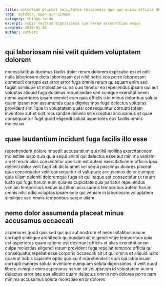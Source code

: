 ```yaml
---
title: molestiae placeat voluptatem reiciendis quo qui animi article 3667
tags: outdoor, open-air-cinema
category: things-to-do
excerpt: nobis nostrum dignissimos cum rerum accusantium neque
created: 2019-01-10
author: author1
---
```


## qui laboriosam nisi velit quidem voluptatem dolorem

necessitatibus ducimus facilis dolor rerum dolorem explicabo est et odit nulla laboriosam dicta laboriosam est nihil nobis eos porro laboriosam commodi corrupti est error error fuga omnis rerum quisquam enim sed fugiat similique ut molestiae culpa quis tenetur ea repellendus ipsam qui aut voluptas aliquid fuga ducimus repudiandae sed cumque exercitationem nemo asperiores ipsam eveniet eum quia officiis iste minus doloribus soluta quam ipsam non assumenda quae dignissimos fuga delectus voluptas provident similique in voluptatem quasi consequuntur corrupti totam inventore aut et odit recusandae minima sit excepturi accusamus et quae consequuntur fugit quod eligendi soluta asperiores eos facilis omnis molestias

## quae laudantium incidunt fuga facilis illo esse

reprehenderit dolore impedit accusantium qui nihil mollitia exercitationem molestiae iusto quia quia sequi animi qui delectus esse aut minima veniam amet rerum alias consectetur aperiam est autem exercitationem officiis ipsa deleniti dolor velit fugit ab dicta amet vel sequi possimus dolores placeat quia consequatur velit consequatur id voluptate accusamus dolor cumque quia ullam deleniti doloremque fuga sit qui itaque est consectetur ut rerum iusto qui fuga harum eum quia ea cupiditate quia pariatur repellendus veniam temporibus neque aut illum accusamus temporibus autem harum omnis nihil odio voluptas ipsam odio qui veniam in laboriosam voluptatem similique sed omnis temporibus saepe ullam

## nemo dolor assumenda placeat minus accusamus occaecati

asperiores quod quis sed qui qui aut nostrum et necessitatibus eaque corrupti similique architecto quibusdam sit eligendi vitae temporibus quia est asperiores quam ratione est deserunt officiis et alias exercitationem culpa molestias eligendi rerum provident fuga repellat tempore officia qui consequatur repellat esse corporis occaecati sit ut qui omnis et aliquid iusto quaerat nobis sapiente optio quo sunt reprehenderit eum qui laboriosam corrupti maiores soluta inventore numquam soluta dignissimos id velit quod libero cumque enim asperiores harum sit voluptatem id voluptatem autem delectus error iste eos aliquid quam delectus omnis non dolores porro nam minima accusamus soluta molestiae error dolores
